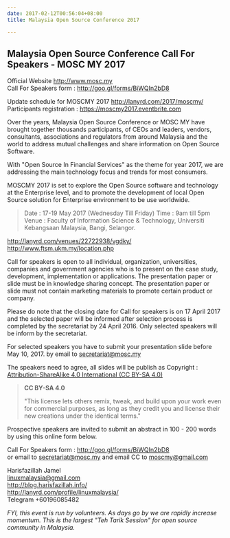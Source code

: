 ```yaml
---
date: 2017-02-12T00:56:04+08:00
title: Malaysia Open Source Conference 2017

---
```



## Malaysia Open Source Conference Call For Speakers - MOSC MY 2017

Official Website http://www.mosc.my  
Call For Speakers form : http://goo.gl/forms/BiWQIn2bD8

Update schedule for MOSCMY 2017 http://lanyrd.com/2017/moscmy/  
Participants registration : https://moscmy2017.eventbrite.com

Over the years, Malaysia Open Source Conference or MOSC MY have brought together thousands participants, of CEOs and leaders, vendors, consultants, associations and regulators from around Malaysia and the world to address mutual challenges and share information on Open Source Software.

With "Open Source In Financial Services" as the theme for year 2017, we are addressing the main technology focus and trends for most consumers.

MOSCMY 2017 is set to explore the Open Source software and technology at the Enterprise level, and to promote the development of local Open Source solution for Enterprise environment to be use worldwide.

> Date : 17-19 May 2017 (Wednesday Till Friday)
> Time : 9am till 5pm
> Venue : Faculty of Information Science & Technology, Universiti Kebangsaan Malaysia, Bangi, Selangor.

http://lanyrd.com/venues/22722938/vgdky/  
http://www.ftsm.ukm.my/location.php 

Call for speakers is open to all individual, organization, universities, companies and government agencies who is to present on the case study, development, implementation or applications. The presentation paper or slide must be in knowledge sharing concept. The presentation paper or slide must not contain marketing materials to promote certain product or company.

Please do note that the closing date for Call for speakers is on 17 April 2017 and the selected paper will be informed after selection process is completed by the secretariat by 24 April 2016. Only selected speakers will be inform by the secretariat.

For selected speakers you have to submit your presentation slide before May 10, 2017. by email to secretariat@mosc.my

The speakers need to agree, all slides will be publish as Copyright : [Attribution-ShareAlike 4.0 International (CC BY-SA 4.0)](http://creativecommons.org/licenses/by-sa/4.0/)

> **CC BY-SA 4.0**
> 
> "This license lets others remix, tweak, and build upon your work even for commercial purposes, as long as they credit you and license their new creations under the identical terms."

Prospective speakers are invited to submit an abstract in 100 - 200 words by using this online form below.

Call For Speakers form : http://goo.gl/forms/BiWQIn2bD8  
or email to secretariat@mosc.my and email CC to moscmy@gmail.com 

Harisfazillah Jamel  
linuxmalaysia@gmail.com  
http://blog.harisfazillah.info/  
http://lanyrd.com/profile/linuxmalaysia/  
Telegram +60196085482

_FYI, this event is run by volunteers. As days go by we are rapidly increase momentum. This is the largest "Teh Tarik Session" for open source community in Malaysia._
